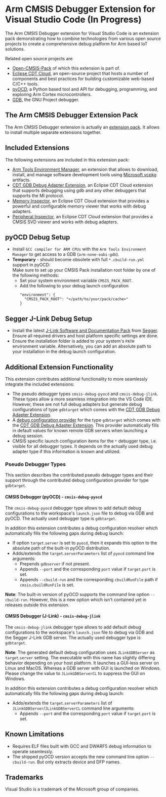 # Arm CMSIS Debugger Extension for Visual Studio Code (In Progress)

The Arm CMSIS Debugger extension for Visual Studio Code is an extension pack demonstrating how to combine technologies from various open source projects to create a comprehensive debug platform for Arm based IoT solutions. 

Related open source projects are
- [Open-CMSIS-Pack](https://www.open-cmsis-pack.org/) of which this extension is part of.
- [Eclipse CDT Cloud](https://eclipse.dev/cdt-cloud/), an open-source project that hosts a number of components and best practices for building customizable web-based C/C++ tools.
- [pyOCD](https://pyocd.io/), a Python based tool and API for debugging, programming, and exploring Arm Cortex microcontrollers.
- [GDB](https://www.sourceware.org/gdb/), the GNU Project debugger.

## The Arm CMSIS Debugger Extension Pack

The Arm CMSIS Debugger extension is actually an [extension pack](https://code.visualstudio.com/api/references/extension-manifest#extension-packs). It allows to install multiple separate extensions together.

## Included Extensions

The following extensions are included in this extension pack:
- [Arm Tools Environment Manager](https://marketplace.visualstudio.com/items?itemName=Arm.environment-manager), an extension that allows to download, install, and manage software development tools using [Microsoft vcpkg](https://vcpkg.io/en/index.html) artifacts.
- [CDT GDB Debug Adapter Extension](https://marketplace.visualstudio.com/items?itemName=eclipse-cdt.cdt-gdb-vscode), an Eclipse CDT Cloud extension that supports debugging using gdb and any other debuggers that supports the MI protocol.
- [Memory Inspector](https://marketplace.visualstudio.com/items?itemName=eclipse-cdt.memory-inspector), an Eclipse CDT Cloud extension that provides a powerful and configurable memory viewer that works with debug adapters.
- [Peripheral Inspector](https://marketplace.visualstudio.com/items?itemName=eclipse-cdt.peripheral-inspector), an Eclipse CDT Cloud extension that provides a CMSIS SVD viewer and works with debug adapters.

## pyOCD Debug Setup

- Install `GCC compiler for ARM CPUs` with the `Arm Tools Environment Manager` to get access to a GDB (`arm-none-eabi-gdb`).
- **Temporary** - should become obsolete with full `*.cbuild-run.yml` support in pyOCD:<br> 
  Make sure to set up your CMSIS Pack installation root folder by one of the following methods:
  - Set your system environment variable `CMSIS_PACK_ROOT`.
  - Add the following to your debug launch configuration
    ```
    "environment": {
      "CMSIS_PACK_ROOT": "</path/to/your/pack/cache>"
    }
    ```

## Segger J-Link Debug Setup

- Install the latest [J-Link Software and Documentation Pack](https://www.segger.com/downloads/jlink/#J-LinkSoftwareAndDocumentationPack) from [Segger](https://www.segger.com/). Ensure all required drivers and host platform specific settings are done.
- Ensure the installation folder is added to your system's `PATH` environment variable. Alternatively, you can add an absolute path to your installation in the debug launch configuration.

## Additional Extension Functionality

This extension contributes additional functionality to more seamlessly integrate the included extensions:
- The pseudo debugger types `cmsis-debug-pyocd` and `cmsis-debug-jlink`. These types allow a more seamless integration into the VS Code IDE. However, these are not full debug adapters but generate debug configurations of type `gdbtarget` which comes with the [CDT GDB Debug Adapter Extension](https://marketplace.visualstudio.com/items?itemName=eclipse-cdt.cdt-gdb-vscode).
- A [debug configuration provider](https://code.visualstudio.com/api/references/vscode-api#DebugConfigurationProvider) for the type `gdbtarget` which comes with the [CDT GDB Debug Adapter Extension](https://marketplace.visualstudio.com/items?itemName=eclipse-cdt.cdt-gdb-vscode). This provider automatically fills in default values for known remote GDB servers when launching a debug session.
- CMSIS specific launch configuration items for the `*` debugger type, i.e. visible for all debugger types. It depends on the actually used debug adapter type if this information is known and utilized.

### Pseudo Debugger Types

This section describes the contributed pseudo debugger types and their support through the contributed debug configuration provider for type `gdbtarget`.

#### CMSIS Debugger (pyOCD) - `cmsis-debug-pyocd`

The `cmsis-debug-pyocd` debugger type allows to add default debug configurations to the workspace's `launch.json` file to debug via GDB and pyOCD. The actually used debugger type is `gdbtarget`.

In addition this extension contributes a debug configuration resolver which automatically fills the following gaps during debug launch:
- If option `target`.`server` is set to `pyocd`, then it expands this option to the absolute path of the built-in pyOCD distribution.
- Adds/extends the `target`.`serverParameters` list of `pyocd` command line arguments:
  - Prepends `gdbserver` if not present.
  - Appends `--port` and the corresponding `port` value if `target`.`port` is set.
  - Appends `--cbuild-run` and the corresponding `cbuildRunFile` path if `cmsis`.`cbuildRunFile` is set.

**Note**: The built-in version of pyOCD supports the command line option `--cbuild-run`. However, this is a new option which isn't contained yet in releases outside this extension.

#### CMSIS Debugger (J-Link) - `cmsis-debug-jlink`

The `cmsis-debug-jlink` debugger type allows to add default debug configurations to the workspace's `launch.json` file to debug via GDB and the Segger J-Link GDB server. The actually used debugger type is `gdbtarget`.

**Note**: The generated default debug configuration uses `JLinkGDBServer` as `target`.`server` setting. The executable with this name has slightly differing behavior depending on your host platform. It launches a GUI-less server on Linux and MacOS. Whereas a GDB server with GUI is launched on Windows. Please change the value to `JLinkGDBServerCL` to suppress the GUI on Windows.

In addition this extension contributes a debug configuration resolver which automatically fills the following gaps during debug launch:
- Adds/extends the `target`.`serverParameters` list of `JLinkGDBServer`/`JLinkGDBServerCL` command line arguments:
  - Appends `--port` and the corresponding `port` value if `target`.`port` is set.

## Known Limitations
- Requires ELF files built with GCC and DWARF5 debug information to operate seamlessly.
- The shipped pyOCD version accepts the new command line option `--cbuild-run`. But only extracts device and DFP names.

## Trademarks
Visual Studio is a trademark of the Microsoft group of companies.

